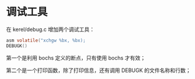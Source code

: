 # 调试工具 

在 kerel/debug.c 增加两个调试工具：

````c
asm volatile("xchgw %bx, %bx);
DEBUGK()
````

第一个是利用 bochs 定义的断点，只有使用 bochs 才有效；

第二个是一个打印函数，除了打印信息，还有调用 DEBUGK 的文件名称和行数；